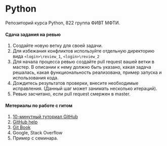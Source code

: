 # Python 
Репозиторий курса Python, 822 группа ФИВТ МФТИ.

#### Сдача задания на ревью
1. Создайте новую ветку для своей задачи.
2. Для избежания конфликтов используйте отдельную директорию вида `<login>\review_1`, `<login>\review_2`
3. Для начала процесса ревью создайте pull request вашей ветки в мастер. В описании к нему должно быть указано, какая задача решалась, какая функциональность реализована, пример запуска и использования кода.
4. Дождитесь результатов проверки, внесите необходимые исправления. (Данный шаг может занимать несколько итераций).
5. Ревью засчитано, если pull request смержен в master.

#### Метериалы по работе с гитом
1. [10-минутный туториал GitHub](https://guides.github.com/introduction/git-handbook/)
2. [GitHub help](https://help.github.com)
3. [Git Book](https://git-scm.com/book/en/v2)
4. Google, Stack Overflow
5. Пример с семинара.
